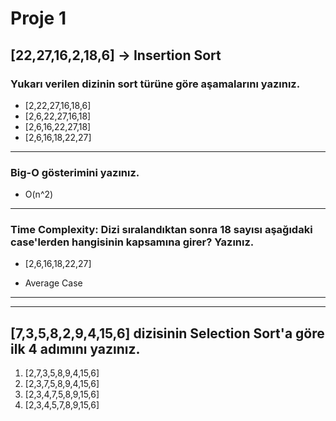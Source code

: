 # Proje 1

## [22,27,16,2,18,6] -> Insertion Sort

### Yukarı verilen dizinin sort türüne göre aşamalarını yazınız.

- [2,22,27,16,18,6]
- [2,6,22,27,16,18]
- [2,6,16,22,27,18]
- [2,6,16,18,22,27]

---

### Big-O gösterimini yazınız.

- O(n^2)

---

### Time Complexity: Dizi sıralandıktan sonra 18 sayısı aşağıdaki case'lerden hangisinin kapsamına girer? Yazınız.

- [2,6,16,18,22,27] 

* Average Case

---
---

## [7,3,5,8,2,9,4,15,6] dizisinin Selection Sort'a göre ilk 4 adımını yazınız.

1. [2,7,3,5,8,9,4,15,6] 
2. [2,3,7,5,8,9,4,15,6] 
3. [2,3,4,7,5,8,9,15,6] 
4. [2,3,4,5,7,8,9,15,6] 
